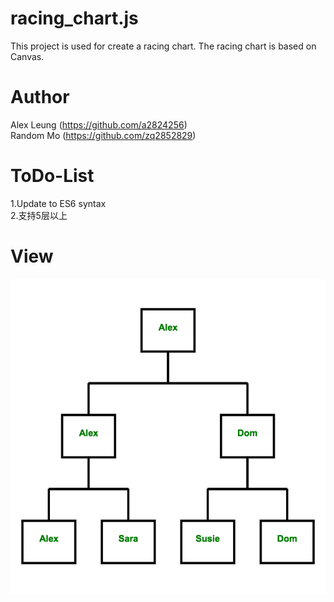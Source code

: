 # racing_chart.js
This project is used for create a racing chart. The racing chart is based on Canvas.

# Author
Alex Leung (https://github.com/a2824256) <br/>
Random Mo (https://github.com/zq2852829)

# ToDo-List
1.Update to ES6 syntax <br/>
2.支持5层以上

# View
![image](https://github.com/a2824256/match_map_js/blob/master/view.png)
